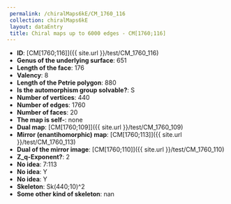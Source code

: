 ```yaml
--- 
 permalink: /chiralMaps6kE/CM_1760_116 
 collection: chiralMaps6kE
 layout: dataEntry
 title: Chiral maps up to 6000 edges - CM[1760;116]
---
```


- **ID**: [CM[1760;116]]({{ site.url }}/test/CM_1760_116)
- **Genus of the underlying surface**: 651
- **Length of the face**: 176
- **Valency**: 8
- **Length of the Petrie polygon**: 880
- **Is the automorphism group solvable?**: S
- **Number of vertices**: 440
- **Number of edges**: 1760
- **Number of faces**: 20
- **The map is self-**: none
- **Dual map**: [CM[1760;109]]({{ site.url }}/test/CM_1760_109)
- **Mirror (enantihomorphic) map**: [CM[1760;113]]({{ site.url }}/test/CM_1760_113)
- **Dual of the mirror image**: [CM[1760;110]]({{ site.url }}/test/CM_1760_110)
- **Z_q-Exponent?**: 2
- **No idea**:  7:113
- **No idea**: Y
- **No idea**: Y
- **Skeleton**: Sk(440;10)^2
- **Some other kind of skeleton**: nan
